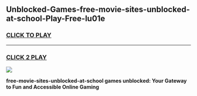 
## Unblocked-Games-free-movie-sites-unblocked-at-school-Play-Free-lu01e
<h3>
<a href="https://premium76.site?title=free-movie-sites-unblocked-at-school&ref=18A1">CLICK TO PLAY</a></h3>
<hr>

<h3>
<a href="https://premium76.site?title=free-movie-sites-unblocked-at-school&ref=18A1">CLICK 2 PLAY</a>
  
</h3>

<a href="https://premium76.site?title=free-movie-sites-unblocked-at-school&ref=18A1"><img src="https://clearcache.store/games.png"></a>


**free-movie-sites-unblocked-at-school games unblocked: Your Gateway to Fun and Accessible Online Gaming**
